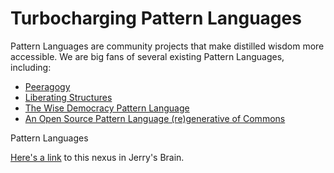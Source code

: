 # Turbocharging Pattern Languages
Pattern Languages are community projects that make distilled wisdom more accessible. We are big fans of several existing Pattern Languages, including: 
- [Peeragogy](https://peeragogy.org/)
- [Liberating Structures](https://www.liberatingstructures.com/)
- [The Wise Democracy Pattern Language](https://www.wd-pl.com/) 
- [An Open Source Pattern Language (re)generative of Commons](https://debategraph.org/Details.aspx?nid=329727)

Pattern Languages 

[Here's a link](https://bra.in/5j9NoR) to this nexus in Jerry's Brain.